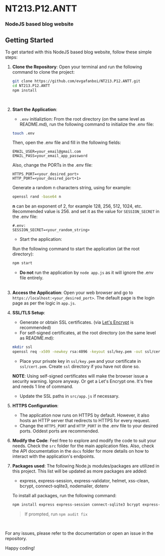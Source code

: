 # NT213.P12.ANTT
### NodeJS based blog website
## Getting Started
To get started with this NodeJS based blog website, follow these simple steps:
1. **Clone the Repository**: Open your terminal and run the following command to clone the project:
   ```sh
   git clone https://github.com/evgafanboi/NT213.P12.ANTT.git
   cd NT213.P12.ANTT
   npm install
   ```
   <br>
2. **Start the Application**: 
   - `.env` initializtion:
   From the root directory (on the same level as README.md), run the following command to initialize the .env file:
   ```sh
   touch .env
   ```
   Then, open the .env file and fill in the following fields:
   ```
   EMAIL_USER=your_email@gmail.com
   EMAIL_PASS=your_email_app_password
   ```
   Also, change the PORTs in the .env file:
   ```
   HTTPS_PORT=<your_desired_port>
   HTTP_PORT=<your_desired_port+1>
   ```
   Generate a random n characters string, using for example:
   ```sh
   openssl rand -base64 n
   ```
   **n** can be an exponent of 2, for example 128, 256, 512, 1024, etc. Recommended value is 256.
   and set it as the value for `SESSION_SECRET` in the .env file:
   ```
   #.env:
   SESSION_SECRET=<your_random_string>
   ```
   - Start the application:

   Run the following command to start the application (at the root directory):
   ```sh
   npm start
   ```

   - **Do not** run the application by `node app.js` as it will ignore the .env file entirely.
   <br>
3. **Access the Application**: 
   Open your web browser and go to `https://localhost:<your_desired_port>`. The default page is the login page as per the logic in `app.js`.
   <br>

4. **SSL/TLS Setup**:
   - Generate or obtain SSL certificates. (via [Let's Encrypt](https://letsencrypt.org/) is recommended)
   - For self-signed certificates, at the root directory (on the same level as README.md):
   ```sh
   mkdir ssl
   openssl req -x509 -newkey rsa:4096 -keyout ssl/key.pem -out ssl/cert.pem -days 365 -nodes
   ```
   - Place your private key in `ssl/key.pem` and your certificate in `ssl/cert.pem`. Create `ssl` directory if you have not done so.

   **NOTE**: Using self-signed certificates will make the browser issue a security warning. Ignore anyway. Or get a Let's Encrypt one. It's free and needs 1 line of command.
   - Update the SSL paths in `src/app.js` if necessary.

5. **HTTPS Configuration**:
   - The application now runs on HTTPS by default. However, it also hosts an HTTP server that redirects to HTTPS for every request.
   - Change the `HTTPS_PORT` and `HTTP_PORT` in the .env file to your desired ports. Oddest ports are recommended.

6. **Modify the Code**: 
   Feel free to explore and modify the code to suit your needs. Check the `src` folder for the main application files. Also, check the API documentation in the `docs` folder for more details on how to interact with the application's endpoints.
   <br>
7. **Packages used**:
   The following Node.js modules/packages are utilized in this project. This list will be updated as more packages are added:
   - express, express-session, express-validator, helmet, xss-clean, bcrypt, connect-sqlite3, nodemailer, dotenv

   To install all packages, run the following command:
   ```sh
   npm install express express-session connect-sqlite3 bcrypt express-validator helmet xss-clean nodemailer dotenv generate-random-username express-rate-limit connect-timeout marked highlight.js dompurify isomorphic-dompurify jsdom github-markdown-css ejs
   ```
   > If prompted, run `npm audit fix`
   
   <br>
For any issues, please refer to the documentation or open an issue in the repository. 

Happy coding!